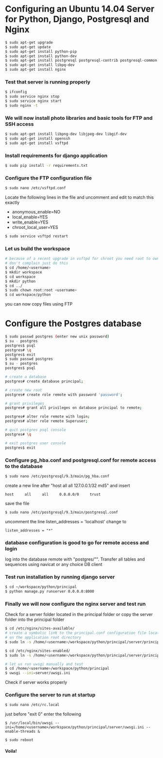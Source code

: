 # Configuring an Ubuntu 14.04 Server for Python, Django, Postgresql and Nginx

``` bash
$ sudo apt-get upgrade
$ sudo apt-get update
$ sudo apt-get install python-pip
$ sudo apt-get install python-dev
$ sudo apt-get install postgresql postgresql-contrib postgresql-common
$ sudo apt-get install libpq-dev
$ sudo apt-get install nginx
```

### Test that server is running properly
``` bash
$ ifconfig
$ sudo service nginx stop
$ sudo service nginx start
$ sudo nginx -t
```

### We will now install photo libraries and basic tools for FTP and SSH access
``` bash
$ sudo apt-get install libpng-dev libjpeg-dev libgif-dev
$ sudo apt-get install openssh
$ sudo apt-get install vsftpd
```

### Install requirements for django application
``` bash
$ sudo pip install -r requirements.txt
```

### Configure the FTP configuration file
``` bash
$ sudo nano /etc/vsftpd.conf
```

Locate the following lines in the file and uncomment and edit to match this exactly
- anonymous_enable=NO
- local_enable=YES
- write_enable=YES
- chroot_local_user=YES

``` bash
$ sudo service vsftpd restart
```

### Let us build the workspace
``` bash
# because of a recent upgrade in vsftpd for chroot you need root to own the user main folder in /home
# don't complain just do this
$ cd /home/<username>
$ mkdir workspace
$ cd workspace
$ mkdir python
$ cd ../
$ sudo chown root:root <username>
$ cd workspace/python
```

you can now copy files using FTP

# Configure the Postgres database
``` bash
$ sudo passwd postgres (enter new unix password)
$ su - postgres
postgres$ psql
postgres# \q
postgres$ exit
$ sudo passwd postgres
$ su - postgres
postgres$ psql

# create a database
postgres# create database principal;

# create new root
postgres# create role remote with password 'password';

# grant privileges
postgres# grant all privileges on database principal to remote;

postgres# alter role remote with login;
postgres# alter role remote Superuser;

# quit postgres psql console
postgres# \q

# exit postgres user console
postgres$ exit
```

### Configure pg_hba.conf and postgresql.conf for remote access to the database

``` bash
$ sudo nano /etc/postgresql/9.3/main/pg_hba.conf
```
create a new line after "host     all     all     127.0.0.1/32     md5" and insert
```
host     all     all     0.0.0.0/0     trust
```
save the file

``` bash
$ sudo nano /etc/postgresql/9.3/main/postgresql.conf
```
uncomment the line listen_addresses = 'localhost'
change to
```
listen_addresses = "*"
```

### database configuration is good to go for remote access and login

log into the database remote with "postgres/<default password of the unix user>"".
Transfer all tables and sequences using navicat or any choice DB client

### Test run installation by running django server

``` bash
$ cd ~/workspace/python/principal
$ python manage.py runserver 0.0.0.0:8000
```

### Finally we will now configure the nginx server and test run
Check for a server folder located in the principal folder or copy the server folder into the principal folder
``` bash
$ cd /etc/nginx/sites-available/
# create a symbolic link to the principal.conf configuration file location in the server folder
# on the application root directory
$ sudo ln -s /home/<username>/workspace/python/principal/server/principal.conf principal

$ cd /etc/nginx/sites-enabled/
$ sudo ln -s /home/<username>/workspace/python/principal/server/principal.conf principal

# let us run uwsgi manually and test
$ cd /home/<username>/workspace/python/principal
$ uwsgi --ini=server/uwsgi.ini
```

Check if server works properly

### Configure the server to run at startup

``` bash
$ sudo nano /etc/rc.local
```
just before "exit 0" enter the following
```
$ /usr/local/bin/uwsgi --ini=/home/<username>/workspace/python/principal/server/uwsgi.ini --enable-threads &
```

``` bash
$ sudo reboot
```

#### Voila!
